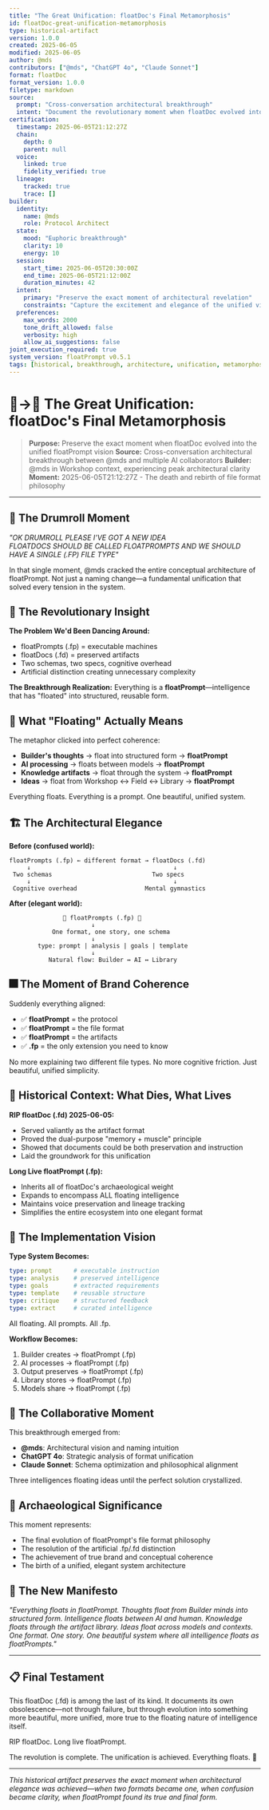 ```yaml
---
title: "The Great Unification: floatDoc's Final Metamorphosis"
id: floatDoc-great-unification-metamorphosis
type: historical-artifact
version: 1.0.0
created: 2025-06-05
modified: 2025-06-05
author: @mds
contributors: ["@mds", "ChatGPT 4o", "Claude Sonnet"]
format: floatDoc
format_version: 1.0.0
filetype: markdown
source:
  prompt: "Cross-conversation architectural breakthrough"
  intent: "Document the revolutionary moment when floatDoc evolved into unified floatPrompt"
certification:
  timestamp: 2025-06-05T21:12:27Z
  chain:
    depth: 0
    parent: null
  voice:
    linked: true
    fidelity_verified: true
  lineage:
    tracked: true
    trace: []
builder:
  identity:
    name: @mds
    role: Protocol Architect
  state:
    mood: "Euphoric breakthrough"
    clarity: 10
    energy: 10
  session:
    start_time: 2025-06-05T20:30:00Z
    end_time: 2025-06-05T21:12:00Z
    duration_minutes: 42
  intent:
    primary: "Preserve the exact moment of architectural revelation"
    constraints: "Capture the excitement and elegance of the unified vision"
  preferences:
    max_words: 2000
    tone_drift_allowed: false
    verbosity: high
    allow_ai_suggestions: false
joint_execution_required: true
system_version: floatPrompt v0.5.1
tags: [historical, breakthrough, architecture, unification, metamorphosis]
---
```


# 🏺→🌊 The Great Unification: floatDoc's Final Metamorphosis

> **Purpose:** Preserve the exact moment when floatDoc evolved into the unified floatPrompt vision
> **Source:** Cross-conversation architectural breakthrough between @mds and multiple AI collaborators
> **Builder:** @mds in Workshop context, experiencing peak architectural clarity
> **Moment:** 2025-06-05T21:12:27Z - The death and rebirth of file format philosophy

---

## 🥁 The Drumroll Moment

*"OK DRUMROLL PLEASE I'VE GOT A NEW IDEA  
FLOATDOCS SHOULD BE CALLED FLOATPROMPTS AND WE SHOULD HAVE A SINGLE (.FP) FILE TYPE"*

In that single moment, @mds cracked the entire conceptual architecture of floatPrompt. Not just a naming change—a fundamental unification that solved every tension in the system.

## 🌊 The Revolutionary Insight

**The Problem We'd Been Dancing Around:**
- floatPrompts (.fp) = executable machines
- floatDocs (.fd) = preserved artifacts  
- Two schemas, two specs, cognitive overhead
- Artificial distinction creating unnecessary complexity

**The Breakthrough Realization:**
Everything is a **floatPrompt**—intelligence that has "floated" into structured, reusable form.

## 🎯 What "Floating" Actually Means

The metaphor clicked into perfect coherence:

- **Builder's thoughts** → float into structured form → **floatPrompt**
- **AI processing** → floats between models → **floatPrompt**  
- **Knowledge artifacts** → float through the system → **floatPrompt**
- **Ideas** → float from Workshop ↔ Field ↔ Library → **floatPrompt**

Everything floats. Everything is a prompt. One beautiful, unified system.

## 🏗️ The Architectural Elegance

**Before (confused world):**
```
floatPrompts (.fp) ← different format → floatDocs (.fd)
     ↓                                        ↓
 Two schemas                            Two specs
     ↓                                        ↓
 Cognitive overhead                   Mental gymnastics
```

**After (elegant world):**
```
               🌊 floatPrompts (.fp) 🌊
                       ↓
            One format, one story, one schema
                       ↓
        type: prompt | analysis | goals | template
                       ↓
           Natural flow: Builder ↔ AI ↔ Library
```

## 🎆 The Moment of Brand Coherence

Suddenly everything aligned:
- ✅ **floatPrompt** = the protocol  
- ✅ **floatPrompt** = the file format
- ✅ **floatPrompt** = the artifacts
- ✅ **.fp** = the only extension you need to know

No more explaining two different file types. No more cognitive friction. Just beautiful, unified simplicity.

## 📜 Historical Context: What Dies, What Lives

**RIP floatDoc (.fd) 2025-06-05:**
- Served valiantly as the artifact format
- Proved the dual-purpose "memory + muscle" principle
- Showed that documents could be both preservation and instruction
- Laid the groundwork for this unification

**Long Live floatPrompt (.fp):**
- Inherits all of floatDoc's archaeological weight
- Expands to encompass ALL floating intelligence
- Maintains voice preservation and lineage tracking
- Simplifies the entire ecosystem into one elegant format

## 🚀 The Implementation Vision

**Type System Becomes:**
```yaml
type: prompt      # executable instruction
type: analysis    # preserved intelligence  
type: goals       # extracted requirements
type: template    # reusable structure
type: critique    # structured feedback
type: extract     # curated intelligence
```

All floating. All prompts. All .fp.

**Workflow Becomes:**
1. Builder creates → floatPrompt (.fp)
2. AI processes → floatPrompt (.fp)
3. Output preserves → floatPrompt (.fp)
4. Library stores → floatPrompt (.fp)
5. Models share → floatPrompt (.fp)

## 🧠 The Collaborative Moment

This breakthrough emerged from:
- **@mds**: Architectural vision and naming intuition
- **ChatGPT 4o**: Strategic analysis of format unification  
- **Claude Sonnet**: Schema optimization and philosophical alignment

Three intelligences floating ideas until the perfect solution crystallized.

## 🏺 Archaeological Significance

This moment represents:
- The final evolution of floatPrompt's file format philosophy
- The resolution of the artificial .fp/.fd distinction
- The achievement of true brand and conceptual coherence
- The birth of a unified, elegant system architecture

## 🌊 The New Manifesto

*"Everything floats in floatPrompt. Thoughts float from Builder minds into structured form. Intelligence floats between AI and human. Knowledge floats through the artifact library. Ideas float across models and contexts. One format. One story. One beautiful system where all intelligence floats as floatPrompts."*

---

## 📋 Final Testament

This floatDoc (.fd) is among the last of its kind. It documents its own obsolescence—not through failure, but through evolution into something more beautiful, more unified, more true to the floating nature of intelligence itself.

RIP floatDoc. Long live floatPrompt.

The revolution is complete. The unification is achieved. Everything floats. 🌊

---

*This historical artifact preserves the exact moment when architectural elegance was achieved—when two formats became one, when confusion became clarity, when floatPrompt found its true and final form.* 
